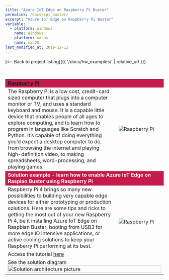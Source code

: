 ```yaml
---
title: "Azure IoT Edge on Raspberry Pi Buster"
permalink: /docs/rpi_buster/
excerpt: "Azure IoT Edge on Raspberry Pi Buster"
variable:
  - platform: windows
    name: Windows
  - platform: macos
    name: macOS
last_modified_at: 2019-12-11
---
```

[<-- Back to project listing]({{ '/docs/hw_examples/' | relative_url }})

<html>
<br>
<table><tr bgcolor="#c51a4a"><td colspan="2"><font color="white"><b>
<a href="https://www.raspberrypi.org/" target="_blank">Raspberry Pi</a></b></font>
<tr><td>
The Raspberry Pi is a low cost, credit-card sized computer that plugs into a computer monitor or TV, and uses a standard keyboard and mouse. It is a capable little device that enables people of all ages to explore computing, and to learn how to program in languages like Scratch and Python. It’s capable of doing everything you’d expect a desktop computer to do, from browsing the internet and playing high-definition video, to making spreadsheets, word-processing, and playing games.
</td>
<td width="30%">
<img src="{{'assets/images/raspberry_pi.PNG' | relative_url}}" alt="Raspberry Pi">
</td></tr>
<tr bgcolor="#c51a4a"><td colspan="2"><font color="white"><b>
Solution example - learn how to enable Azure IoT Edge on Raspian Buster using Raspberry Pi 
</b></font></td></tr>
<tr><td>
Raspberry Pi 4 brings so many new possibilities to building very capable edge devices for either prototyping or production solutions.  Here are some tips and ricks to getting the most out of your new Raspberry Pi 4, be it installing Azure IoT Edge on Raspbian Buster, booting from USB3 for more edge IO intensive applications, or active cooling solutions to keep your Raspberry Pi performing at its best.
</td>
<td rowspan="2">
<img src="{{'assets/images/rpi_basic.jpg' | relative_url}}" alt="Raspberry Pi">
</td>
</tr>
<tr><td>
Access the tutorial <a href="https://dev.to/azure/azure-iot-edge-on-raspberry-pi-buster-plus-tips-for-raspberry-pi-4-22nn">here</a><br>
</td></tr>
<tr><td colspan="2">
See the solution diagram
<img src="{{'/assets/images/rpi_iotedge.png' | relative_url}}" alt="Solution architecture picture" width="100%">
</td></tr>

